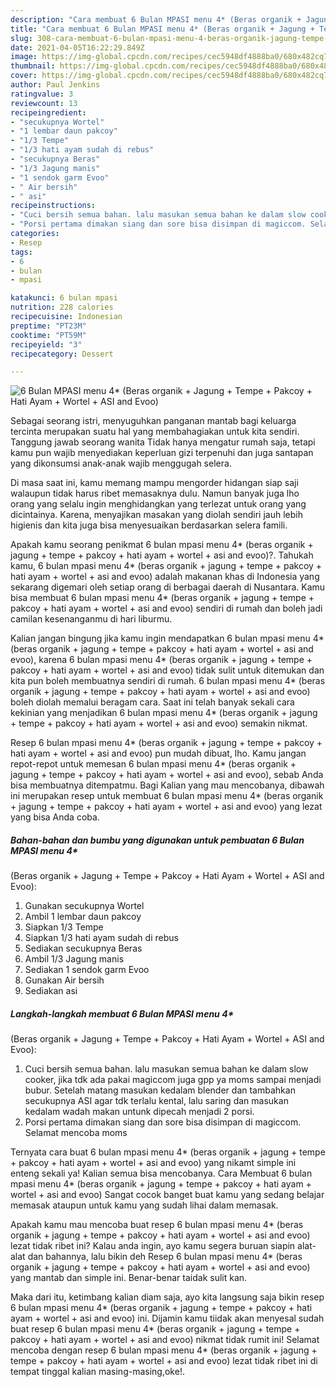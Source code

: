 ```yaml
---
description: "Cara membuat 6 Bulan MPASI menu 4* (Beras organik + Jagung + Tempe + Pakcoy + Hati Ayam + Wortel + ASI and Evoo) Sederhana Untuk Jualan"
title: "Cara membuat 6 Bulan MPASI menu 4* (Beras organik + Jagung + Tempe + Pakcoy + Hati Ayam + Wortel + ASI and Evoo) Sederhana Untuk Jualan"
slug: 308-cara-membuat-6-bulan-mpasi-menu-4-beras-organik-jagung-tempe-pakcoy-hati-ayam-wortel-asi-and-evoo-sederhana-untuk-jualan
date: 2021-04-05T16:22:29.849Z
image: https://img-global.cpcdn.com/recipes/cec5948df4888ba0/680x482cq70/6-bulan-mpasi-menu-4-beras-organik-jagung-tempe-pakcoy-hati-ayam-wortel-asi-and-evoo-foto-resep-utama.jpg
thumbnail: https://img-global.cpcdn.com/recipes/cec5948df4888ba0/680x482cq70/6-bulan-mpasi-menu-4-beras-organik-jagung-tempe-pakcoy-hati-ayam-wortel-asi-and-evoo-foto-resep-utama.jpg
cover: https://img-global.cpcdn.com/recipes/cec5948df4888ba0/680x482cq70/6-bulan-mpasi-menu-4-beras-organik-jagung-tempe-pakcoy-hati-ayam-wortel-asi-and-evoo-foto-resep-utama.jpg
author: Paul Jenkins
ratingvalue: 3
reviewcount: 13
recipeingredient:
- "secukupnya Wortel"
- "1 lembar daun pakcoy"
- "1/3 Tempe"
- "1/3 hati ayam sudah di rebus"
- "secukupnya Beras"
- "1/3 Jagung manis"
- "1 sendok garm Evoo"
- " Air bersih"
- " asi"
recipeinstructions:
- "Cuci bersih semua bahan. lalu masukan semua bahan ke dalam slow cooker, jika tdk ada pakai magiccom juga gpp ya moms sampai menjadi bubur. Setelah matang masukan kedalam blender dan tambahkan secukupnya ASI agar tdk terlalu kental, lalu saring dan masukan kedalam wadah makan untunk dipecah menjadi 2 porsi."
- "Porsi pertama dimakan siang dan sore bisa disimpan di magiccom. Selamat mencoba moms"
categories:
- Resep
tags:
- 6
- bulan
- mpasi

katakunci: 6 bulan mpasi 
nutrition: 228 calories
recipecuisine: Indonesian
preptime: "PT23M"
cooktime: "PT59M"
recipeyield: "3"
recipecategory: Dessert

---
```



![6 Bulan MPASI menu 4*
(Beras organik + Jagung + Tempe + Pakcoy + Hati Ayam + Wortel + ASI and Evoo)](https://img-global.cpcdn.com/recipes/cec5948df4888ba0/680x482cq70/6-bulan-mpasi-menu-4-beras-organik-jagung-tempe-pakcoy-hati-ayam-wortel-asi-and-evoo-foto-resep-utama.jpg)

Sebagai seorang istri, menyuguhkan panganan mantab bagi keluarga tercinta merupakan suatu hal yang membahagiakan untuk kita sendiri. Tanggung jawab seorang  wanita Tidak hanya mengatur rumah saja, tetapi kamu pun wajib menyediakan keperluan gizi terpenuhi dan juga santapan yang dikonsumsi anak-anak wajib menggugah selera.

Di masa  saat ini, kamu memang mampu mengorder hidangan siap saji walaupun tidak harus ribet memasaknya dulu. Namun banyak juga lho orang yang selalu ingin menghidangkan yang terlezat untuk orang yang dicintainya. Karena, menyajikan masakan yang diolah sendiri jauh lebih higienis dan kita juga bisa menyesuaikan berdasarkan selera famili. 



Apakah kamu seorang penikmat 6 bulan mpasi menu 4*
(beras organik + jagung + tempe + pakcoy + hati ayam + wortel + asi and evoo)?. Tahukah kamu, 6 bulan mpasi menu 4*
(beras organik + jagung + tempe + pakcoy + hati ayam + wortel + asi and evoo) adalah makanan khas di Indonesia yang sekarang digemari oleh setiap orang di berbagai daerah di Nusantara. Kamu bisa membuat 6 bulan mpasi menu 4*
(beras organik + jagung + tempe + pakcoy + hati ayam + wortel + asi and evoo) sendiri di rumah dan boleh jadi camilan kesenanganmu di hari liburmu.

Kalian jangan bingung jika kamu ingin mendapatkan 6 bulan mpasi menu 4*
(beras organik + jagung + tempe + pakcoy + hati ayam + wortel + asi and evoo), karena 6 bulan mpasi menu 4*
(beras organik + jagung + tempe + pakcoy + hati ayam + wortel + asi and evoo) tidak sulit untuk ditemukan dan kita pun boleh membuatnya sendiri di rumah. 6 bulan mpasi menu 4*
(beras organik + jagung + tempe + pakcoy + hati ayam + wortel + asi and evoo) boleh diolah memalui beragam cara. Saat ini telah banyak sekali cara kekinian yang menjadikan 6 bulan mpasi menu 4*
(beras organik + jagung + tempe + pakcoy + hati ayam + wortel + asi and evoo) semakin nikmat.

Resep 6 bulan mpasi menu 4*
(beras organik + jagung + tempe + pakcoy + hati ayam + wortel + asi and evoo) pun mudah dibuat, lho. Kamu jangan repot-repot untuk memesan 6 bulan mpasi menu 4*
(beras organik + jagung + tempe + pakcoy + hati ayam + wortel + asi and evoo), sebab Anda bisa membuatnya ditempatmu. Bagi Kalian yang mau mencobanya, dibawah ini merupakan resep untuk membuat 6 bulan mpasi menu 4*
(beras organik + jagung + tempe + pakcoy + hati ayam + wortel + asi and evoo) yang lezat yang bisa Anda coba.

<!--inarticleads1-->

##### Bahan-bahan dan bumbu yang digunakan untuk pembuatan 6 Bulan MPASI menu 4*
(Beras organik + Jagung + Tempe + Pakcoy + Hati Ayam + Wortel + ASI and Evoo):

1. Gunakan secukupnya Wortel
1. Ambil 1 lembar daun pakcoy
1. Siapkan 1/3 Tempe
1. Siapkan 1/3 hati ayam sudah di rebus
1. Sediakan secukupnya Beras
1. Ambil 1/3 Jagung manis
1. Sediakan 1 sendok garm Evoo
1. Gunakan  Air bersih
1. Sediakan  asi




<!--inarticleads2-->

##### Langkah-langkah membuat 6 Bulan MPASI menu 4*
(Beras organik + Jagung + Tempe + Pakcoy + Hati Ayam + Wortel + ASI and Evoo):

1. Cuci bersih semua bahan. lalu masukan semua bahan ke dalam slow cooker, jika tdk ada pakai magiccom juga gpp ya moms sampai menjadi bubur. Setelah matang masukan kedalam blender dan tambahkan secukupnya ASI agar tdk terlalu kental, lalu saring dan masukan kedalam wadah makan untunk dipecah menjadi 2 porsi.
1. Porsi pertama dimakan siang dan sore bisa disimpan di magiccom. Selamat mencoba moms




Ternyata cara buat 6 bulan mpasi menu 4*
(beras organik + jagung + tempe + pakcoy + hati ayam + wortel + asi and evoo) yang nikamt simple ini enteng sekali ya! Kalian semua bisa mencobanya. Cara Membuat 6 bulan mpasi menu 4*
(beras organik + jagung + tempe + pakcoy + hati ayam + wortel + asi and evoo) Sangat cocok banget buat kamu yang sedang belajar memasak ataupun untuk kamu yang sudah lihai dalam memasak.

Apakah kamu mau mencoba buat resep 6 bulan mpasi menu 4*
(beras organik + jagung + tempe + pakcoy + hati ayam + wortel + asi and evoo) lezat tidak ribet ini? Kalau anda ingin, ayo kamu segera buruan siapin alat-alat dan bahannya, lalu bikin deh Resep 6 bulan mpasi menu 4*
(beras organik + jagung + tempe + pakcoy + hati ayam + wortel + asi and evoo) yang mantab dan simple ini. Benar-benar taidak sulit kan. 

Maka dari itu, ketimbang kalian diam saja, ayo kita langsung saja bikin resep 6 bulan mpasi menu 4*
(beras organik + jagung + tempe + pakcoy + hati ayam + wortel + asi and evoo) ini. Dijamin kamu tiidak akan menyesal sudah buat resep 6 bulan mpasi menu 4*
(beras organik + jagung + tempe + pakcoy + hati ayam + wortel + asi and evoo) nikmat tidak rumit ini! Selamat mencoba dengan resep 6 bulan mpasi menu 4*
(beras organik + jagung + tempe + pakcoy + hati ayam + wortel + asi and evoo) lezat tidak ribet ini di tempat tinggal kalian masing-masing,oke!.

